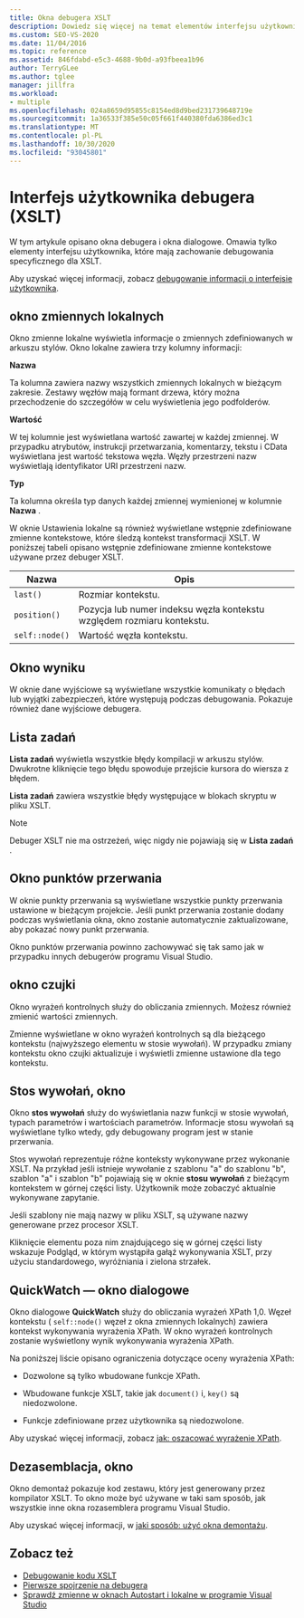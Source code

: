 ```yaml
---
title: Okna debugera XSLT
description: Dowiedz się więcej na temat elementów interfejsu użytkownika debugera XSLT kontrolujących zachowanie debugowania specyficzne dla języka XSLT, w tym lokalne, wyjściowe, punkty przerwania, stos wywołań i okna Czujka.
ms.custom: SEO-VS-2020
ms.date: 11/04/2016
ms.topic: reference
ms.assetid: 846fdabd-e5c3-4688-9b0d-a93fbeea1b96
author: TerryGLee
ms.author: tglee
manager: jillfra
ms.workload:
- multiple
ms.openlocfilehash: 024a8659d95855c8154ed8d9bed231739648719e
ms.sourcegitcommit: 1a36533f385e50c05f661f440380fda6386ed3c1
ms.translationtype: MT
ms.contentlocale: pl-PL
ms.lasthandoff: 10/30/2020
ms.locfileid: "93045801"
---
```

# <a name="debugger-user-interface-xslt"></a>Interfejs użytkownika debugera (XSLT)

W tym artykule opisano okna debugera i okna dialogowe. Omawia tylko elementy interfejsu użytkownika, które mają zachowanie debugowania specyficznego dla XSLT.

Aby uzyskać więcej informacji, zobacz [debugowanie informacji o interfejsie użytkownika](../debugger/debugging-user-interface-reference.md).

## <a name="locals-window"></a>okno zmiennych lokalnych

Okno zmienne lokalne wyświetla informacje o zmiennych zdefiniowanych w arkuszu stylów. Okno lokalne zawiera trzy kolumny informacji:

**Nazwa**

Ta kolumna zawiera nazwy wszystkich zmiennych lokalnych w bieżącym zakresie. Zestawy węzłów mają formant drzewa, który można przechodzenie do szczegółów w celu wyświetlenia jego podfolderów.

**Wartość**

W tej kolumnie jest wyświetlana wartość zawartej w każdej zmiennej. W przypadku atrybutów, instrukcji przetwarzania, komentarzy, tekstu i CData wyświetlana jest wartość tekstowa węzła. Węzły przestrzeni nazw wyświetlają identyfikator URI przestrzeni nazw.

**Typ**

Ta kolumna określa typ danych każdej zmiennej wymienionej w kolumnie **Nazwa** .

W oknie Ustawienia lokalne są również wyświetlane wstępnie zdefiniowane zmienne kontekstowe, które śledzą kontekst transformacji XSLT. W poniższej tabeli opisano wstępnie zdefiniowane zmienne kontekstowe używane przez debuger XSLT.

|Nazwa|Opis|
|-|-----------------|
|`last()`|Rozmiar kontekstu.|
|`position()`|Pozycja lub numer indeksu węzła kontekstu względem rozmiaru kontekstu.|
|`self::node()`|Wartość węzła kontekstu.|

## <a name="output-window"></a>Okno wyniku

W oknie dane wyjściowe są wyświetlane wszystkie komunikaty o błędach lub wyjątki zabezpieczeń, które występują podczas debugowania. Pokazuje również dane wyjściowe debugera.

## <a name="task-list"></a>Lista zadań

**Lista zadań** wyświetla wszystkie błędy kompilacji w arkuszu stylów. Dwukrotne kliknięcie tego błędu spowoduje przejście kursora do wiersza z błędem.

**Lista zadań** zawiera wszystkie błędy występujące w blokach skryptu w pliku XSLT.

> [!NOTE]
> Debuger XSLT nie ma ostrzeżeń, więc nigdy nie pojawiają się w **Lista zadań** .

## <a name="breakpoints-window"></a>Okno punktów przerwania

W oknie punkty przerwania są wyświetlane wszystkie punkty przerwania ustawione w bieżącym projekcie. Jeśli punkt przerwania zostanie dodany podczas wyświetlania okna, okno zostanie automatycznie zaktualizowane, aby pokazać nowy punkt przerwania.

Okno punktów przerwania powinno zachowywać się tak samo jak w przypadku innych debugerów programu Visual Studio.

## <a name="watch-window"></a>okno czujki

Okno wyrażeń kontrolnych służy do obliczania zmiennych. Możesz również zmienić wartości zmiennych.

Zmienne wyświetlane w okno wyrażeń kontrolnych są dla bieżącego kontekstu (najwyższego elementu w stosie wywołań). W przypadku zmiany kontekstu okno czujki aktualizuje i wyświetli zmienne ustawione dla tego kontekstu.

## <a name="call-stack-window"></a>Stos wywołań, okno

Okno **stos wywołań** służy do wyświetlania nazw funkcji w stosie wywołań, typach parametrów i wartościach parametrów. Informacje stosu wywołań są wyświetlane tylko wtedy, gdy debugowany program jest w stanie przerwania.

Stos wywołań reprezentuje różne konteksty wykonywane przez wykonanie XSLT. Na przykład jeśli istnieje wywołanie z szablonu "a" do szablonu "b", szablon "a" i szablon "b" pojawiają się w oknie **stosu wywołań** z bieżącym kontekstem w górnej części listy. Użytkownik może zobaczyć aktualnie wykonywane zapytanie.

Jeśli szablony nie mają nazwy w pliku XSLT, są używane nazwy generowane przez procesor XSLT.

Kliknięcie elementu poza nim znajdującego się w górnej części listy wskazuje Podgląd, w którym wystąpiła gałąź wykonywania XSLT, przy użyciu standardowego, wyróżniania i zielona strzałek.

## <a name="quickwatch-dialog-box"></a>QuickWatch — okno dialogowe

Okno dialogowe **QuickWatch** służy do obliczania wyrażeń XPath 1,0. Węzeł kontekstu ( `self::node()` węzeł z okna zmiennych lokalnych) zawiera kontekst wykonywania wyrażenia XPath. W okno wyrażeń kontrolnych zostanie wyświetlony wynik wykonywania wyrażenia XPath.

Na poniższej liście opisano ograniczenia dotyczące oceny wyrażenia XPath:

- Dozwolone są tylko wbudowane funkcje XPath.

- Wbudowane funkcje XSLT, takie jak `document()` i, `key()` są niedozwolone.

- Funkcje zdefiniowane przez użytkownika są niedozwolone.

Aby uzyskać więcej informacji, zobacz [jak: oszacować wyrażenie XPath](../xml-tools/how-to-evaluate-an-xpath-expression.md).

## <a name="disassembly-window"></a>Dezasemblacja, okno

Okno demontaż pokazuje kod zestawu, który jest generowany przez kompilator XSLT. To okno może być używane w taki sam sposób, jak wszystkie inne okna rozasemblera programu Visual Studio.

Aby uzyskać więcej informacji, w [jaki sposób: użyć okna demontażu](../debugger/how-to-use-the-disassembly-window.md).

## <a name="see-also"></a>Zobacz też

- [Debugowanie kodu XSLT](../xml-tools/debugging-xslt.md)
- [Pierwsze spojrzenie na debugera](../debugger/debugger-feature-tour.md)
- [Sprawdź zmienne w oknach Autostart i lokalne w programie Visual Studio](../debugger/autos-and-locals-windows.md)
